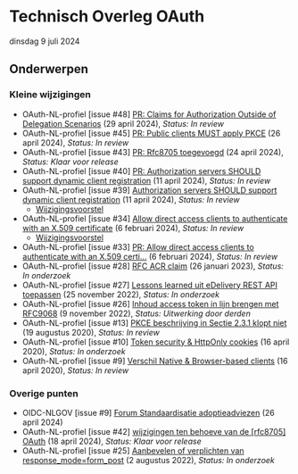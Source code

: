 <!-----------------------------







   :warning: Dit bestand wordt automatisch gegenereerd.
   :warning: Handmatige toevoegingen worden overschreven.







----------------------------->
# Technisch Overleg OAuth

dinsdag 9 juli 2024
## Onderwerpen

### Kleine wijzigingen
* OAuth-NL-profiel [issue #48] [PR: Claims for Authorization Outside of Delegation Scenarios](https://github.com/Logius-standaarden/OAuth-NL-profiel/pull/48) (29 april 2024), _Status: In review_
* OAuth-NL-profiel [issue #45] [PR: Public clients MUST apply PKCE](https://github.com/Logius-standaarden/OAuth-NL-profiel/pull/45) (26 april 2024), _Status: In review_
* OAuth-NL-profiel [issue #43] [PR: Rfc8705 toegevoegd](https://github.com/Logius-standaarden/OAuth-NL-profiel/pull/43) (24 april 2024), _Status: Klaar voor release_
* OAuth-NL-profiel [issue #40] [PR: Authorization servers SHOULD support dynamic client registration](https://github.com/Logius-standaarden/OAuth-NL-profiel/pull/40) (11 april 2024), _Status: In review_
* OAuth-NL-profiel [issue #39] [Authorization servers SHOULD support dynamic client registration](https://github.com/Logius-standaarden/OAuth-NL-profiel/issues/39) (11 april 2024), _Status: In review_
  * [Wijzigingsvoorstel](https://github.com//Logius-standaarden/OAuth-NL-profiel/pull/40/files)
* OAuth-NL-profiel [issue #34] [Allow direct access clients to authenticate with an X.509 certificate](https://github.com/Logius-standaarden/OAuth-NL-profiel/issues/34) (6 februari 2024), _Status: In review_
  * [Wijzigingsvoorstel](https://github.com//Logius-standaarden/OAuth-NL-profiel/pull/33/files)
* OAuth-NL-profiel [issue #33] [PR: Allow direct access clients to authenticate with an X.509 certi…](https://github.com/Logius-standaarden/OAuth-NL-profiel/pull/33) (6 februari 2024), _Status: In review_
* OAuth-NL-profiel [issue #28] [RFC ACR claim](https://github.com/Logius-standaarden/OAuth-NL-profiel/issues/28) (26 januari 2023), _Status: In onderzoek_
* OAuth-NL-profiel [issue #27] [Lessons learned uit eDelivery REST API toepassen](https://github.com/Logius-standaarden/OAuth-NL-profiel/issues/27) (25 november 2022), _Status: In onderzoek_
* OAuth-NL-profiel [issue #26] [Inhoud access token in lijn brengen met RFC9068](https://github.com/Logius-standaarden/OAuth-NL-profiel/issues/26) (9 november 2022), _Status: Uitwerking door derden_
* OAuth-NL-profiel [issue #13] [PKCE beschrijving in Sectie 2.3.1 klopt niet](https://github.com/Logius-standaarden/OAuth-NL-profiel/issues/13) (19 augustus 2020), _Status: In review_
* OAuth-NL-profiel [issue #10] [Token security & HttpOnly cookies](https://github.com/Logius-standaarden/OAuth-NL-profiel/issues/10) (16 april 2020), _Status: In onderzoek_
* OAuth-NL-profiel [issue #9] [Verschil Native & Browser-based clients](https://github.com/Logius-standaarden/OAuth-NL-profiel/issues/9) (16 april 2020), _Status: In review_

### Overige punten
* OIDC-NLGOV [issue #9] [Forum Standaardisatie adoptieadviezen](https://github.com/Logius-standaarden/OIDC-NLGOV/issues/9) (26 april 2024)
* OAuth-NL-profiel [issue #42] [wijzigingen ten behoeve van de [rfc8705] OAuth](https://github.com/Logius-standaarden/OAuth-NL-profiel/issues/42) (18 april 2024), _Status: Klaar voor release_
* OAuth-NL-profiel [issue #25] [Aanbevelen of verplichten van response_mode=form_post](https://github.com/Logius-standaarden/OAuth-NL-profiel/issues/25) (2 augustus 2022), _Status: In onderzoek_
